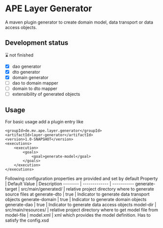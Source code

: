 # APE Layer Generator
A maven plugin generator to create domain model, data transport or data access objects.

## Development status
:hourglass: not finished
- [x] dao generator
- [x] dto generator
- [x] domain generator
- [ ] dao to domain mapper
- [ ] domain to dto mapper
- [ ] extensibility of generated objects

## Usage
For basic usage add a plugin entry like
```
<groupId>de.mv.ape.layer.generator</groupId>
<artifactId>layer-generator</artifactId>
<version>1.0-SNAPSHOT</version>
<executions>
    <execution>
        <goals>
            <goal>generate-model</goal>
        </goals>
    </execution>
</executions>
````
Following configuration properties are provided and set by default
Property | Default Value | Description
-------- | ------------- | -----------
generate-target | src/main/generated/ | relative project directory where to generate source files at
generate-dto | true | Indicator to generate data transport objects 
generate-domain | true | Indicator to generate domain objects
generate-dao | true | Indicator to generate data access objects
model-dir | src/main/resources/ | relative project directory where to get model file from
model-file | model.xml | xml which provides the model definition. Has to satisfy the config.xsd